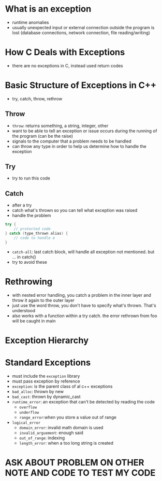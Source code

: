 # What is an exception
- runtime anomalies
- usually unexpected input or external connection outside the program is lost (database connections, network connection, file reading/writing)

# How C Deals with Exceptions
- there are no exceptions in C, instead used return codes

# Basic Structure of Exceptions in C++
- try, catch, throw, rethrow

## Throw
- `throw`: returns something, a string, integer, other
- want to be able to tell an exception or issue occurs during the running of the program (can be the raise)
- signals to the computer that a problem needs to be handled
- can throw any type in order to help us determine how to handle the exception

## Try
- try to run this code

## Catch
- after a try
- catch what's thrown so you can tell what exception was raised
- handle the problem

```cpp
try {
    // protected code
} catch (type_thrown alias) {
    // code to handle e
}
```
- `catch-all`: last catch block, will handle all exception not mentioned. but ... in catch()
- try to avoid these

# Rethrowing
- with nested error handling, you catch a problem in the inner layer and throw it again to the outer layer
- just use the word throw, you don't have to specify what's thrown. That's understood
- also works with a function within a try catch. the error rethrown from foo will be caught in main 

# Exception Hierarchy

# Standard Exceptions

- must include the `exception` library
- must pass exception by reference
- `exception`: is the parent class of al c++ exceptions
- `bad_alloc`: thrown by new
- `bad_cast`: thrown by dynamic_cast
- `runtime_error`: an exception that can't be detected by reading the code
  - `overflow`
  - `underflow`
  - `range_error`:when you store a value out of range
- `logical_error`
  - `domain_error`: invalid math domain is used
  - `invalid_arguement`: enough said
  - `out_of_range`: indexing
  - `length_error`: when a too long string is created

# ASK ABOUT PROBLEM ON OTHER NOTE AND CODE TO TEST MY CODE